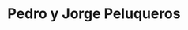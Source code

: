 ---
title: "Pedro y Jorge Peluqueros"
url: /valladolid/pedro-y-jorge-peluqueros/
shop: peluquería
---